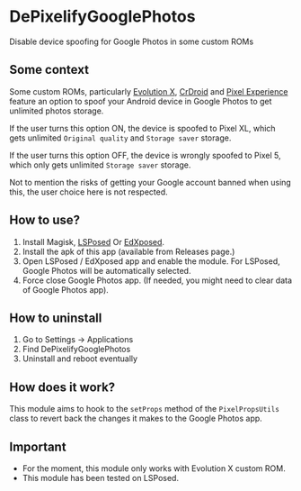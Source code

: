 # DePixelifyGooglePhotos
Disable device spoofing for Google Photos in some custom ROMs

## Some context
Some custom ROMs, particularly [Evolution X](https://github.com/Evolution-X/frameworks_base/blob/tiramisu/core/java/com/android/internal/util/evolution/PixelPropsUtils.java#L202), [CrDroid](https://github.com/crdroidandroid/android_frameworks_base/blob/4929f6320c34ef19e0d031c8d18a383e9b0b3005/core/java/com/android/internal/util/crdroid/PixelPropsUtils.java#L208) and [Pixel Experience](https://github.com/PixelExperience/frameworks_base/blob/1cffe54c8ab4a893f4bdafc62cf738607fe00075/core/java/com/android/internal/util/custom/PixelPropsUtils.java#L52) feature an option to spoof your Android device in Google Photos to get unlimited photos storage.

If the user turns this option ON, the device is spoofed to Pixel XL, which gets unlimited `Original quality` and `Storage saver` storage.

If the user turns this option OFF, the device is wrongly spoofed to Pixel 5, which only gets unlimited `Storage saver` storage.

Not to mention the risks of getting your Google account banned when using this, the user choice here is not respected.

## How to use?
1. Install Magisk, [LSPosed](https://github.com/LSPosed/LSPosed) Or [EdXposed](https://github.com/ElderDrivers/EdXposed).
2. Install the apk of this app (available from Releases page.)
3. Open LSPosed / EdXposed app and enable the module. For LSPosed, Google Photos will be automatically selected.
4. Force close Google Photos app. (If needed, you might need to clear data of Google Photos app).

## How to uninstall
1. Go to Settings -> Applications
2. Find DePixelifyGooglePhotos
3. Uninstall and reboot eventually

## How does it work?

This module aims to hook to the `setProps` method of the `PixelPropsUtils` class to revert back the changes it makes to the Google Photos app.

## Important

* For the moment, this module only works with Evolution X custom ROM.
* This module has been tested on LSPosed.
